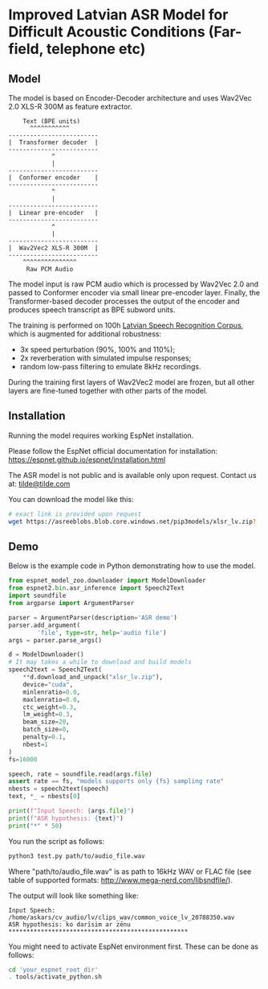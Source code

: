 # Improved Latvian ASR Model for Difficult Acoustic Conditions (Far-field, telephone etc)

## Model

The model is based on Encoder-Decoder architecture and uses Wav2Vec 2.0 XLS-R 300M as feature extractor.

```
    Text (BPE units)
      ^^^^^^^^^^^
-------------------------
|  Transformer decoder  |
-------------------------
            ^                        
            |
-------------------------
|  Conformer encoder    |
-------------------------
            ^                        
            |
-------------------------
|  Linear pre-encoder   |
-------------------------
            ^                        
            |
-------------------------
|  Wav2Vec2 XLS-R 300M  |
-------------------------
    ^^^^^^^^^^^^^^^
     Raw PCM Audio 
```

The model input is raw PCM audio which is processed by Wav2Vec 2.0 and passed to Conformer encoder via small linear pre-encoder layer. Finally, the Transformer-based decoder processes the output of the encoder and produces speech transcript as BPE subword units. 

The training is performed on 100h [Latvian Speech Recognition Corpus](https://aclanthology.org/L14-1257/), which is augmented for additional robustness:
- 3x speed perturbation (90%, 100% and 110%);
- 2x reverberation with simulated impulse responses;
- random low-pass filtering to emulate 8kHz recordings.

During the training first layers of Wav2Vec2 model are frozen, but all other layers are fine-tuned together with other parts of the model.

## Installation

Running the model requires working EspNet installation. 

Please follow the EspNet official documentation for installation: https://espnet.github.io/espnet/installation.html

The ASR model is not public and is available only upon request. Contact us at: tilde@tilde.com

You can download the model like this:
```bash
# exact link is provided upon request
wget https://asreeblobs.blob.core.windows.net/pip3models/xlsr_lv.zip?
```

## Demo

Below is the example code in Python demonstrating how to use the model. 


```python
from espnet_model_zoo.downloader import ModelDownloader
from espnet2.bin.asr_inference import Speech2Text
import soundfile
from argparse import ArgumentParser

parser = ArgumentParser(description='ASR demo')
parser.add_argument(
        'file', type=str, help='audio file')
args = parser.parse_args()

d = ModelDownloader()
# It may takes a while to download and build models
speech2text = Speech2Text(
    **d.download_and_unpack("xlsr_lv.zip"),
    device="cuda",
    minlenratio=0.0,
    maxlenratio=0.0,
    ctc_weight=0.3,
    lm_weight=0.3,
    beam_size=20,
    batch_size=0,
    penalty=0.1,
    nbest=1
)
fs=16000

speech, rate = soundfile.read(args.file)
assert rate == fs, "models supports only {fs} sampling rate"
nbests = speech2text(speech)
text, *_ = nbests[0]

print(f"Input Speech: {args.file}")
print(f"ASR hypothesis: {text}")
print("*" * 50)
```

You run the script as follows:
```bash
python3 test.py path/to/audio_file.wav
```

Where "path/to/audio_file.wav" is as path to 16kHz WAV or FLAC file (see table of supported formats: http://www.mega-nerd.com/libsndfile/).

The output will look like something like:
```
Input Speech: /home/askars/cv_audio/lv/clips_wav/common_voice_lv_20788350.wav
ASR hypothesis: ko darīsim ar zēnu
**************************************************
```

You might need to activate EspNet environment first. These can be done as follows:
```bash
cd 'your_espnet_root_dir'
. tools/activate_python.sh
```